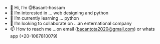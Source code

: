 - 👋 Hi, I’m @Basant-hossam
- 👀 I’m interested in ... web designing and python 
- 🌱 I’m currently learning ... python 
- 💞️ I’m looking to collaborate on ...an enternational company 
- 📫 How to reach me ...on email (bacantota2020@gmail.com) or whats app (+20-1067810079)

<!---
Basant-hossam/Basant-hossam is a ✨ special ✨ repository because its `README.md` (this file) appears on your GitHub profile.
You can click the Preview link to take a look at your changes.
--->
